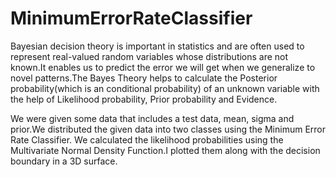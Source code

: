 # MinimumErrorRateClassifier
Bayesian decision theory is important in statistics and are
often used to represent real-valued random variables whose
distributions are not known.It enables us to predict the error
we will get when we generalize to novel patterns.The Bayes
Theory helps to calculate the Posterior probability(which is
an conditional probability) of an unknown variable with the
help of Likelihood probability, Prior probability and Evidence.

We were given some data that includes a test data,
mean, sigma and prior.We distributed the given data into two
classes using the Minimum Error Rate Classifier. We calculated
the likelihood probabilities using the Multivariate Normal Density Function.I plotted them along with the decision boundary in
a 3D surface.
